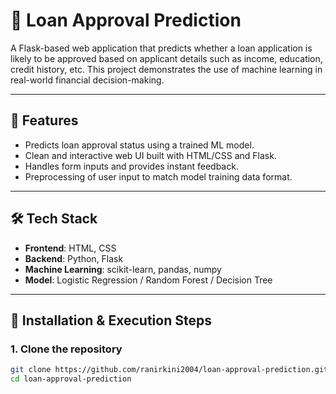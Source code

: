 # 🏦 Loan Approval Prediction

A Flask-based web application that predicts whether a loan application is likely to be approved based on applicant details such as income, education, credit history, etc. This project demonstrates the use of machine learning in real-world financial decision-making.

---

## 📌 Features

- Predicts loan approval status using a trained ML model.
- Clean and interactive web UI built with HTML/CSS and Flask.
- Handles form inputs and provides instant feedback.
- Preprocessing of user input to match model training data format.

---

## 🛠️ Tech Stack

- **Frontend**: HTML, CSS
- **Backend**: Python, Flask
- **Machine Learning**: scikit-learn, pandas, numpy
- **Model**: Logistic Regression / Random Forest / Decision Tree

---

## 🚀 Installation & Execution Steps

### 1. Clone the repository

```bash
git clone https://github.com/ranirkini2004/loan-approval-prediction.git
cd loan-approval-prediction

